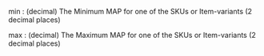 min
: (decimal) The Minimum MAP for one of the SKUs or Item-variants (2 decimal places)

max
: (decimal) The Maximum MAP for one of the SKUs or Item-variants (2 decimal places)